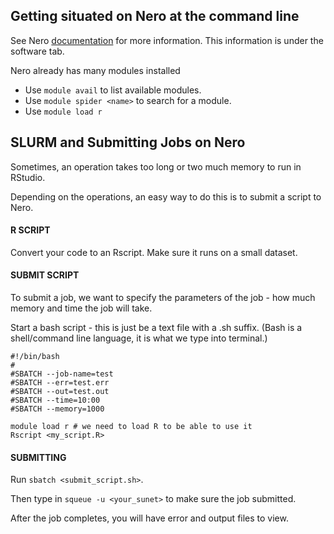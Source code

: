 
## Getting situated on Nero at the command line

See Nero [documentation](http://nero-docs.stanford.edu/index.html) for more information. This information is under the software tab.

Nero already has many modules installed
 * Use `module avail` to list available modules.
 * Use `module spider <name>` to search for a module.
 * Use `module load r`


## SLURM and Submitting Jobs on Nero

Sometimes, an operation takes too long or two much memory to run in RStudio.

Depending on the operations, an easy way to do this is to submit a script to Nero.

#### R SCRIPT
Convert your code to an Rscript. Make sure it runs on a small dataset.

#### SUBMIT SCRIPT

To submit a job, we want to specify the parameters of the job - how much memory and time the job will take. 

Start a bash script - this is just be a text file with a .sh suffix. (Bash is a shell/command line language, it is what we type into terminal.)

```
#!/bin/bash
#
#SBATCH --job-name=test
#SBATCH --err=test.err
#SBATCH --out=test.out
#SBATCH --time=10:00
#SBATCH --memory=1000

module load r # we need to load R to be able to use it
Rscript <my_script.R>

```

#### SUBMITTING
Run `sbatch <submit_script.sh>`.

Then type in `squeue -u <your_sunet>` to make sure the job submitted.

After the job completes, you will have error and output files to view. 